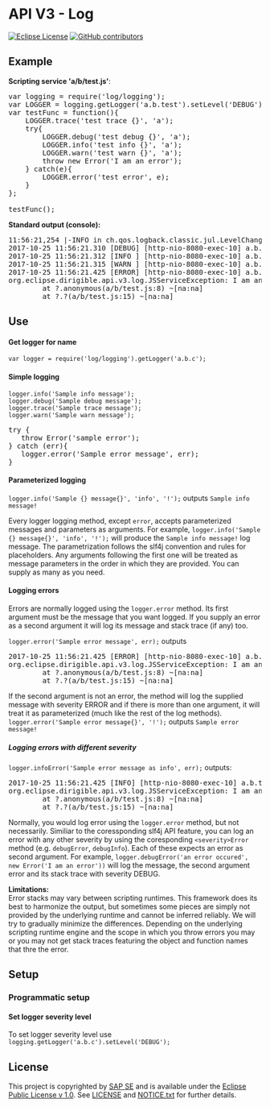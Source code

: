 # API V3 - Log

[![Eclipse License](http://img.shields.io/badge/license-Eclipse-brightgreen.svg)](LICENSE)
[![GitHub contributors](https://img.shields.io/github/contributors/dirigiblelabs/api-v3-log.svg)](https://github.com/dirigiblelabs/api-v3-log/graphs/contributors)

## Example
**Scripting service 'a/b/test.js'**:
<pre>
var logging = require('log/logging');
var LOGGER = logging.getLogger('a.b.test').setLevel('DEBUG');
var testFunc = function(){
	LOGGER.trace('test trace {}', 'a');
	try{
		LOGGER.debug('test debug {}', 'a');
		LOGGER.info('test info {}', 'a');
		LOGGER.warn('test warn {}', 'a');
		throw new Error('I am an error');
	} catch(e){
		LOGGER.error('test error', e);
	}
};

testFunc();
</pre>

**Standard output (console):**  
<pre>
11:56:21,254 |-INFO in ch.qos.logback.classic.jul.LevelChangePropagator@7728c489 - Propagating DEBUG level on Logger[a.b.test] onto the JUL framework
2017-10-25 11:56:21.310 [DEBUG] [http-nio-8080-exec-10] a.b.test - test debug a
2017-10-25 11:56:21.312 [INFO ] [http-nio-8080-exec-10] a.b.test - test info a
2017-10-25 11:56:21.315 [WARN ] [http-nio-8080-exec-10] a.b.test - test warn a
2017-10-25 11:56:21.425 [ERROR] [http-nio-8080-exec-10] a.b.test - test error
org.eclipse.dirigible.api.v3.log.JSServiceException: I am an error
        at ?.anonymous(a/b/test.js:8) ~[na:na]
        at ?.?(a/b/test.js:15) ~[na:na]
</pre>

## Use

#### Get logger for name
`var logger = require('log/logging').getLogger('a.b.c');`

#### Simple logging
`logger.info('Sample info message');`  
`logger.debug('Sample debug message');`    
`logger.trace('Sample trace message');`  
`logger.warn('Sample warn message');`  
<pre>try {
   throw Error('sample error');
} catch (err){
   logger.error('Sample error message', err);
}</pre>

#### Parameterized logging
`logger.info('Sample {} message{}', 'info', '!');` outputs `Sample info message!`  

Every logger logging method, except `error`, accepts parameterized messages and parameters as arguments.
For example, `logger.info('Sample {} message{}', 'info', '!');` will produce the `Sample info message!` log message. The parametrization follows the slf4j convention and rules for placeholders. Any arguments following the first one will be treated as message parameters in the order in which they are provided. You can supply as many as you need.

#### Logging errors
Errors are normally logged using the `logger.error` method. Its first argument must be the message that you want logged. If you supply an error as a second argument it will log its message and stack trace (if any) too. 

`logger.error('Sample error message', err);` outputs
<pre>
2017-10-25 11:56:21.425 [ERROR] [http-nio-8080-exec-10] a.b.test - Sample error message
org.eclipse.dirigible.api.v3.log.JSServiceException: I am an error
        at ?.anonymous(a/b/test.js:8) ~[na:na]
        at ?.?(a/b/test.js:15) ~[na:na]
</pre>

If the second argument is not an error, the method will log the supplied message with severity ERROR and if there is more than one argument, it will treat it as parameterized (much like the rest of the log methods).
`logger.error('Sample error message{}', '!');` outputs `Sample error message!`

##### Logging errors with different severity
`logger.infoError('Sample error message as info', err);` outputs:  
<pre>
2017-10-25 11:56:21.425 [INFO] [http-nio-8080-exec-10] a.b.test - Sample error message as info
org.eclipse.dirigible.api.v3.log.JSServiceException: I am an error
        at ?.anonymous(a/b/test.js:8) ~[na:na]
        at ?.?(a/b/test.js:15) ~[na:na]
</pre>

Normally, you would log error using the `logger.error` method, but not necessarily. Similiar to the coressponding slf4j API feature, you can log an error with any other severity by using the coresponding `<severity>Error` method (e.g. `debugError`, `debugInfo`). Each of these expects an error as second argument. For example, `logger.debugError('an error occured', new Error('I am an error'))` will log the message, the second argument error and its stack trace with severity DEBUG.

**Limitations:**  
Error stacks may vary between scripting runtimes. This framework does its best to harmonize the output, but sometimes some pieces are simply not provided by the underlying runtime and cannot be inferred reliably. We will try to gradually minimize the differences.
Depending on the underlying scripting runtime engine and the scope in which you throw errors you may or you may not get stack traces featuring the object and function names that thre the error. 

## Setup

### Programmatic setup

#### Set logger severity level
To set logger severity level use `logging.getLogger('a.b.c').setLevel('DEBUG');`  

## License

This project is copyrighted by [SAP SE](http://www.sap.com/) and is available under the [Eclipse Public License v 1.0](https://www.eclipse.org/legal/epl-v10.html). See [LICENSE](LICENSE) and [NOTICE.txt](NOTICE.txt) for further details.
